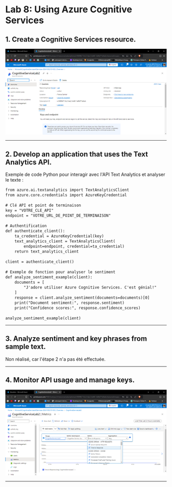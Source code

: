 # Lab 8: Using Azure Cognitive Services

## 1. Create a Cognitive Services resource.

![Cognitive Services](./1.PNG)

---

## 2. Develop an application that uses the Text Analytics API.

Exemple de code Python pour interagir avec l'API Text Analytics et analyser le texte :

```
from azure.ai.textanalytics import TextAnalyticsClient
from azure.core.credentials import AzureKeyCredential

# Clé API et point de terminaison
key = "VOTRE_CLE_API"
endpoint = "VOTRE_URL_DE_POINT_DE_TERMINAISON"

# Authentification
def authenticate_client():
    ta_credential = AzureKeyCredential(key)
    text_analytics_client = TextAnalyticsClient(
        endpoint=endpoint, credential=ta_credential)
    return text_analytics_client

client = authenticate_client()

# Exemple de fonction pour analyser le sentiment
def analyze_sentiment_example(client):
    documents = [
        "J'adore utiliser Azure Cognitive Services. C'est génial!"
    ]
    response = client.analyze_sentiment(documents=documents)[0]
    print("Document sentiment:", response.sentiment)
    print("Confidence scores:", response.confidence_scores)

analyze_sentiment_example(client)

```
---

## 3. Analyze sentiment and key phrases from sample text.

Non réalisé, car l'étape 2 n'a pas été effectuée.

---

## 4. Monitor API usage and manage keys.

![Monitor API](./4.PNG)

---

